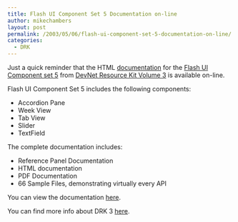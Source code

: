 ```yaml
---
title: Flash UI Component Set 5 Documentation on-line
author: mikechambers
layout: post
permalink: /2003/05/06/flash-ui-component-set-5-documentation-on-line/
categories:
  - DRK
---
```



Just a quick reminder that the HTML [documentation][1] for the [Flash UI Component set 5][2] from [DevNet Resource Kit Volume 3][3] is available on-line.

Flash UI Component Set 5 includes the following components:

*   Accordion Pane
*   Week View
*   Tab View
*   Slider
*   TextField

The complete documentation includes:

*   Reference Panel Documentation
*   HTML documentation
*   PDF Documentation
*   66 Sample Files, demonstrating virtually every API

You can view the documentation [here][1].

You can find more info about DRK 3 [here][3].

 [1]: http://www.macromedia.com/software/drk/productinfo/product_overview/volume3/drk3_docs/index.html
 [2]: http://www.macromedia.com/software/drk/productinfo/product_overview/volume3/flashmx.html
 [3]: http://www.macromedia.com/software/drk/productinfo/product_overview/volume3/